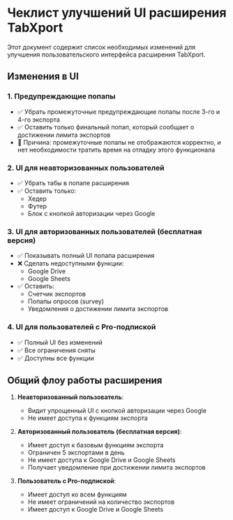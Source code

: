 # Чеклист улучшений UI расширения TabXport

Этот документ содержит список необходимых изменений для улучшения пользовательского интерфейса расширения TabXport.

## Изменения в UI

### 1. Предупреждающие попапы
- ✅ Убрать промежуточные предупреждающие попапы после 3-го и 4-го экспорта
- ✅ Оставить только финальный попап, который сообщает о достижении лимита экспортов
- 📝 Причина: промежуточные попапы не отображаются корректно, и нет необходимости тратить время на отладку этого функционала

### 2. UI для неавторизованных пользователей
- ✅ Убрать табы в попапе расширения
- ✅ Оставить только:
  - Хедер
  - Футер
  - Блок с кнопкой авторизации через Google

### 3. UI для авторизованных пользователей (бесплатная версия)
- ✅ Показывать полный UI попапа расширения
- ❌ Сделать недоступными функции:
  - Google Drive
  - Google Sheets
- ✅ Оставить:
  - Счетчик экспортов
  - Попапы опросов (survey)
  - Уведомления о достижении лимита экспортов

### 4. UI для пользователей с Pro-подпиской
- ✅ Полный UI без изменений
- ✅ Все ограничения сняты
- ✅ Доступны все функции

## Общий флоу работы расширения

1. **Неавторизованный пользователь**:
   - Видит упрощенный UI с кнопкой авторизации через Google
   - Не имеет доступа к функциям экспорта

2. **Авторизованный пользователь (бесплатная версия)**:
   - Имеет доступ к базовым функциям экспорта
   - Ограничен 5 экспортами в день
   - Не имеет доступа к Google Drive и Google Sheets
   - Получает уведомление при достижении лимита экспортов

3. **Пользователь с Pro-подпиской**:
   - Имеет доступ ко всем функциям
   - Не имеет ограничений на количество экспортов
   - Имеет доступ к Google Drive и Google Sheets